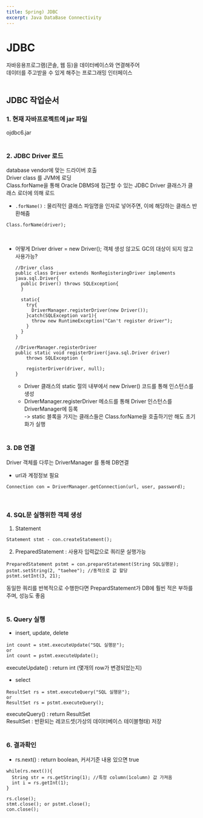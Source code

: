 ```yaml
---
title: Spring) JDBC
excerpt: Java DataBase Connectivity
---
```


# JDBC
자바응용프로그램(콘솔, 웹 등)을 데이터베이스와 연결해주어  
데이터를 주고받을 수 있게 해주는 프로그래밍 인터페이스 <br/><br/>

## JDBC 작업순서
### 1. 현재 자바프로젝트에 jar 파일
ojdbc6.jar <br/><br/>

### 2. JDBC Driver 로드
database vendor에 맞는 드라이버 호출    
Driver class 를 JVM에 로딩  
Class.forName을 통해 Oracle DBMS에 접근할 수 있는 JDBC Driver 클래스가 클래스 로더에 의해 로드   

- `.forName()` : 물리적인 클래스 파일명을 인자로 넣어주면, 이에 해당하는 클래스 반환해줌
```
Class.forName(driver);
```
<br/>

- 어떻게 Driver driver = new Driver(); 객체 생성 않고도 GC의 대상이 되지 않고 사용가능?  
  ```
  //Driver class
  public class Driver extends NonRegisteringDriver implements java.sql.Driver{
    public Driver() throws SQLException{
    }

    static{
      try{
        DriverManager.registerDriver(new Driver());
      }catch(SQLException var1){
        throw new RuntimeException("Can't register driver");
      }
    }
  }
  ```
  ```
  //DriverManager.registerDriver
  public static void registerDriver(java.sql.Driver driver)
      throws SQLException {

      registerDriver(driver, null);
  }
  ```
  - Driver 클래스의 static 절의 내부에서 new Driver() 코드를 통해 인스턴스를 생성   
  - DriverManager.registerDriver 메소드를 통해 Driver 인스턴스를 DriverManager에 등록  
  -> static 블록을 가지는 클래스들은 Class.forName을 호출하기만 해도 초기화가 실행 <br/><br/>

### 3. DB 연결
Driver 객체를 다루는 DriverManager 를 통해 DB연결  
- url과 계정정보 필요
```
Connection con = DriverManager.getConnection(url, user, password);
```
<br/>

### 4. SQL문 실행위한 객체 생성
1. Statement
```
Statement stmt - con.createStatement(); 
```

2. PreparedStatement : 사용자 입력값으로 쿼리문 실행가능
```
PreparedStatement pstmt = con.prepareStatement(String SQL실행문);
pstmt.setString(2, "taehee"); //동적으로 값 할당
pstmt.setInt(3, 21);
```
동일한 쿼리를 반복적으로 수행한다면 PrepardStatement가 DB에 훨씬 적은 부하를 주며, 성능도 좋음  
<br/>

### 5. Query 실행
- insert, update, delete  
```
int count = stmt.executeUpdate("SQL 실행문"); 
or
int count = pstmt.executeUpdate(); 
```
executeUpdate() : return int (몇개의 row가 변경되었는지)

- select
```
ResultSet rs = stmt.executeQuery("SQL 실행문"); 
or 
ResultSet rs = pstmt.executeQuery(); 
```
executeQuery() : return ResultSet  
ResultSet : 반환되는 레코드셋(가상의 데이터베이스 테이블형태) 저장  
<br/>

### 6. 결과확인
- rs.next() : return boolean, 커서기준 내용 있으면 true  
```
while(rs.next()){
  String str = rs.getString(1); //특정 column(1column) 값 가져옴
  int i = rs.getInt(1);
}
    
rs.close();
stmt.close(); or pstmt.close();
con.close();
```
<br/>
